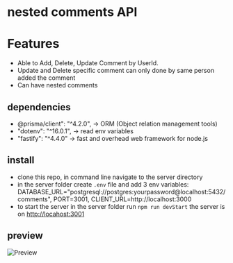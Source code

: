 # nested comments API 

# Features
- Able to Add, Delete, Update Comment by UserId.
- Update and Delete specific comment can only done by same person added the comment
- Can have nested comments

## dependencies
-  @prisma/client": "^4.2.0", ->  ORM (Object relation management tools)
-  "dotenv": "^16.0.1", -> read env variables
-  "fastify": "^4.4.0" -> fast and overhead web framework for node.js

## install
- clone this repo, in command line navigate to the server directory
- in the server folder create `.env` file and add 3 env variables: DATABASE_URL="postgresql://postgres:yourpassword@localhost:5432/comments", PORT=3001, CLIENT_URL=http://localhost:3000 
- to start the server in the server folder run `npm run devStart` the server is on [http://locahost:3001](http://locahost:3001)

## preview 
![Preview](/client/src/assets/nested-comments.png)
